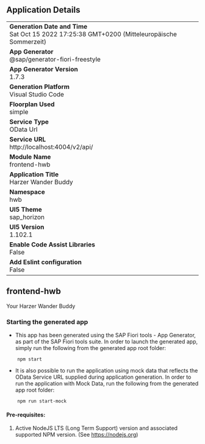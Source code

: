 ## Application Details
|               |
| ------------- |
|**Generation Date and Time**<br>Sat Oct 15 2022 17:25:38 GMT+0200 (Mitteleuropäische Sommerzeit)|
|**App Generator**<br>@sap/generator-fiori-freestyle|
|**App Generator Version**<br>1.7.3|
|**Generation Platform**<br>Visual Studio Code|
|**Floorplan Used**<br>simple|
|**Service Type**<br>OData Url|
|**Service URL**<br>http://localhost:4004/v2/api/
|**Module Name**<br>frontend-hwb|
|**Application Title**<br>Harzer Wander Buddy|
|**Namespace**<br>hwb|
|**UI5 Theme**<br>sap_horizon|
|**UI5 Version**<br>1.102.1|
|**Enable Code Assist Libraries**<br>False|
|**Add Eslint configuration**<br>False|

## frontend-hwb

Your Harzer Wander Buddy

### Starting the generated app

-   This app has been generated using the SAP Fiori tools - App Generator, as part of the SAP Fiori tools suite.  In order to launch the generated app, simply run the following from the generated app root folder:

```
    npm start
```

- It is also possible to run the application using mock data that reflects the OData Service URL supplied during application generation.  In order to run the application with Mock Data, run the following from the generated app root folder:

```
    npm run start-mock
```

#### Pre-requisites:

1. Active NodeJS LTS (Long Term Support) version and associated supported NPM version.  (See https://nodejs.org)


